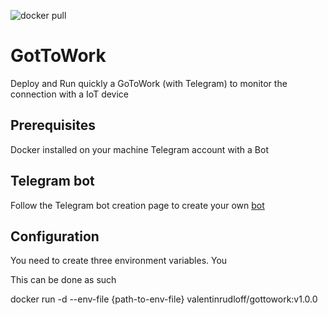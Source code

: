 ![docker pull](https://img.shields.io/docker/pulls/valentinrudloff/gottowork.svg)

# GotToWork
Deploy and Run quickly a GoToWork (with Telegram) to monitor the connection with a IoT device

## Prerequisites
Docker installed on your machine
Telegram account with a Bot

## Telegram bot
Follow the Telegram bot creation page to create your own [bot](https://core.telegram.org/bots)

## Configuration
You need to create three environment variables.  You 

This can be done as such

docker run -d --env-file {path-to-env-file} valentinrudloff/gottowork:v1.0.0